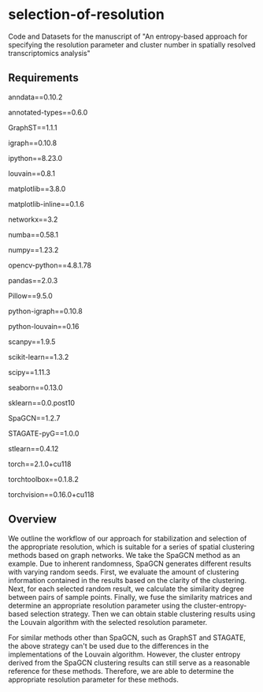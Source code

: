 # selection-of-resolution

Code and Datasets for the manuscript of  "An entropy-based approach for specifying the resolution parameter and cluster number in spatially resolved transcriptomics analysis"

## Requirements

anndata==0.10.2

annotated-types==0.6.0

GraphST==1.1.1

igraph==0.10.8

ipython==8.23.0

louvain==0.8.1

matplotlib==3.8.0

matplotlib-inline==0.1.6

networkx==3.2

numba==0.58.1

numpy==1.23.2

opencv-python==4.8.1.78

pandas==2.0.3

Pillow==9.5.0

python-igraph==0.10.8

python-louvain==0.16

scanpy==1.9.5

scikit-learn==1.3.2

scipy==1.11.3

seaborn==0.13.0

sklearn==0.0.post10

SpaGCN==1.2.7

STAGATE-pyG==1.0.0

stlearn==0.4.12

torch==2.1.0+cu118

torchtoolbox==0.1.8.2

torchvision==0.16.0+cu118



## Overview

We outline the workflow of our approach for stabilization and selection of the appropriate resolution, which is suitable for a series of spatial clustering methods based on graph networks. We take the SpaGCN method as an example. Due to inherent randomness, SpaGCN generates different results with varying random seeds. First, we evaluate the amount of clustering information contained in the results based on the clarity of the clustering. Next, for each selected random result, we calculate the similarity degree between pairs of sample points. Finally, we fuse the similarity matrices and determine an appropriate resolution parameter using the cluster-entropy-based selection strategy. Then we can obtain stable clustering results using the Louvain algorithm with the selected resolution parameter.

For similar methods other than SpaGCN, such as GraphST and STAGATE, the above strategy can't be used due to the differences in the implementations of the Louvain algorithm. However, the cluster entropy derived from the SpaGCN clustering results can still serve as a reasonable reference for these methods. Therefore, we are able to determine the appropriate resolution parameter for these methods.
